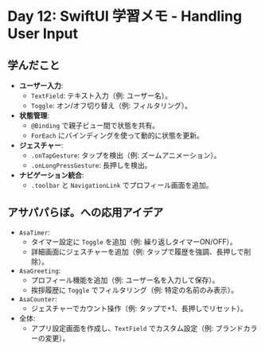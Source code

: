 # Day 12: SwiftUI 学習メモ - Handling User Input

## 学んだこと
- **ユーザー入力**:
  - `TextField`: テキスト入力（例: ユーザー名）。
  - `Toggle`: オン/オフ切り替え（例: フィルタリング）。
- **状態管理**:
  - `@Binding` で親子ビュー間で状態を共有。
  - `ForEach` にバインディングを使って動的に状態を更新。
- **ジェスチャー**:
  - `.onTapGesture`: タップを検出（例: ズームアニメーション）。
  - `.onLongPressGesture`: 長押しを検出。
- **ナビゲーション統合**:
  - `.toolbar` と `NavigationLink` でプロフィール画面を追加。

## アサパパらぼ。への応用アイデア
- `AsaTimer`:
  - タイマー設定に `Toggle` を追加（例: 繰り返しタイマーON/OFF）。
  - 詳細画面にジェスチャーを追加（例: タップで履歴を強調、長押しで削除）。
- `AsaGreeting`:
  - プロフィール機能を追加（例: ユーザー名を入力して保存）。
  - 挨拶履歴に `Toggle` でフィルタリング（例: 特定の名前のみ表示）。
- `AsaCounter`:
  - ジェスチャーでカウント操作（例: タップで+1、長押しでリセット）。
- 全体:
  - アプリ設定画面を作成し、`TextField` でカスタム設定（例: ブランドカラーの変更）。
